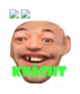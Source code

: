 <img src="https://komarev.com/ghpvc/?username=jubewe&label=Profile%20Stalks&color=00ffff&style=flat"/>
<img src="https://github-readme-stats.vercel.app/api?username=jubewe&show_icons=true&hide_border=false&title_color=00ffff&icon_color=ffff7de9&bg_color=09131B&text_color=ffffff&border_color=0c1a25"/>
<div>
 <img alt="knecht" src="https://github.com/jubewe/Jubewe/blob/main/src/Knecht.png?raw=true"> 
</div>
